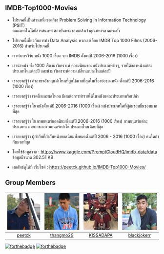 ## IMDB-Top1000-Movies
* โปรเจคนี้เป็นส่วนหนึ่งของวิชา Problem Solving in Information Technology (PSIT)  
คณะเทคโนโลยีสารสนเทศ สถาบันพระจอมเกล้าเจ้าคุณทหารลาดกระบัง

* โปรเจคนี้เกี่ยวกับการทํา Data Analysis พวกเราเลือก IMDB Top 1000 Films (2006-2016) สําหรับโปรเจคนี้

* เราทำการวิจัย หนัง 1000 เรื่อง จาก IMDB ตั้งแต่ปี 2006-2016 (1000 เรื่อง)

* เรานำหนัง ทั้ง 1000 เรื่องมาวิเคราะห์ ความนิยมของหนังประเภทต่างๆ, รายได้ของหนังแต่ละประเภทในแต่ละปี และนำมาวิเคราะห์ความเปลี่ยนแปลงในแต่ละปี

* เราอยากรู้ว่า คําภาษาอังกฤษคําไหนที่ถูกใช้มากที่สุดในเรื่องย่อของหนัง ตั้งแต่ปี 2006-2016 (1000 เรื่อง)

* เราอยากรู้ว่า เรตติ้งและผลโหวต มีผลต่อการทํารายได้ในหนังแต่ละประเภทหรือเปล่า

* เราอยากรู้ว่า ในหนังตั้งแต่ปี 2006-2016 (1000 เรื่อง) หนังประเภทใดที่ผู้ชมชอบชื่นชอบมากที่สุด

* เราอยากรู้ว่า ในภาพยนตร์ยอดนิยมตั้งแต่ปี 2006-2016 (1000 เรื่อง) ภาพยนตร์แต่ละประเภทความยาวของภาพยนตร์เท่าใด ประเภทไหนน้อยที่สุด

* เราอยากรู้ว่า ผู้กํากับที่กํากับหนังยอดนิยมทั้งหมดตั้งแต่ปี 2006 - 2016 (1000 เรื่อง) คนใดกํากับมากที่สุด

* โดยใช้ข้อมูลจาก : https://www.kaggle.com/PromptCloudHQ/imdb-data/data ข้อมูลมีขนาด 302.51 KB

* ผลลัพธ์ดูได้ที่ เว็บไซต์ : https://peetck.github.io/IMDB-Top1000-Movies/
## Group Members
 |<img src="docs/assets/team/01.jpg" width="120px" height="120px">|<img src="docs/assets/team/04.jpg" width="120px" height="120px">|<img src="docs/assets/team/03.jpg" width="120px" height="120px">|<img src="docs/assets/team/02.jpg" width="120px" height="120px">|
|:---:|:---:|:---:|:---:|
|[peetck](https://github.com/peetck)|[thangmo29](https://github.com/thangmo29)|[KISSADAPA](https://github.com/KISSADAPA)|[blackjokerr](https://github.com/blackjokerrr)|ศรัณย์<br>ยันตะบุษย์|วรภัทร<br>ภัทรเมธาวรกุล|กฤษฎาภา<br>ง่วนจร|ศิรวิทย์<br>ยอดจิตร|


[![forthebadge](https://forthebadge.com/images/badges/made-with-python.svg)](https://forthebadge.com)
[![forthebadge](https://forthebadge.com/images/badges/built-with-love.svg)](https://forthebadge.com)
